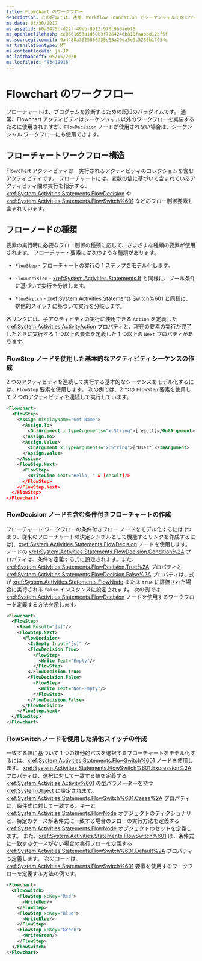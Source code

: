 ```yaml
---
title: Flowchart のワークフロー
description: この記事では、通常、Workflow Foundation でシーケンシャルでないワークフローを実装するために使用されるフローチャートアクティビティについて説明します。
ms.date: 03/30/2017
ms.assetid: b0a3475c-d22f-49eb-8912-973c960aebf5
ms.openlocfilehash: ce0661653a1d50b3f7264246b810faabbd12bf5f
ms.sourcegitcommit: 9a4488a3625866335e83a20da5e9c5286b1f034c
ms.translationtype: MT
ms.contentlocale: ja-JP
ms.lasthandoff: 05/15/2020
ms.locfileid: "83419916"
---
```

# <a name="flowchart-workflows"></a>Flowchart のワークフロー

フローチャートは、プログラムを診断するための既知のパラダイムです。 通常、Flowchart アクティビティはシーケンシャル以外のワークフローを実装するために使用されますが、`FlowDecision` ノードが使用されない場合は、シーケンシャル ワークフローにも使用できます。

## <a name="flowchart-workflow-structure"></a>フローチャートワークフロー構造

 Flowchart アクティビティは、実行されるアクティビティのコレクションを含むアクティビティです。  フローチャートには、変数の値に基づいて含まれているアクティビティ間の実行を指示する、<xref:System.Activities.Statements.FlowDecision> や <xref:System.Activities.Statements.FlowSwitch%601> などのフロー制御要素も含まれています。

## <a name="types-of-flow-nodes"></a>フローノードの種類

 要素の実行時に必要なフロー制御の種類に応じて、さまざまな種類の要素が使用されます。 フローチャート要素には次のような種類があります。

- `FlowStep` - フローチャートの実行の 1 ステップをモデル化します。

- `FlowDecision` - <xref:System.Activities.Statements.If> と同様に、ブール条件に基づいて実行を分岐します。

- `FlowSwitch` - <xref:System.Activities.Statements.Switch%601> と同様に、排他的スイッチに基づいて実行を分岐します。

各リンクには、子アクティビティの実行に使用できる `Action` を定義した <xref:System.Activities.ActivityAction> プロパティと、現在の要素の実行が完了したときに実行する 1 つ以上の要素を定義した 1 つ以上の `Next` プロパティがあります。

### <a name="creating-a-basic-activity-sequence-with-a-flowstep-node"></a>FlowStep ノードを使用した基本的なアクティビティシーケンスの作成

2 つのアクティビティを連続して実行する基本的なシーケンスをモデル化するには、`FlowStep` 要素を使用します。 次の例では、2 つの `FlowStep` 要素を使用して 2 つのアクティビティを連続して実行しています。

```xml
<Flowchart>
  <FlowStep>
    <Assign DisplayName="Get Name">
      <Assign.To>
        <OutArgument x:TypeArguments="x:String">[result]</OutArgument>
      </Assign.To>
      <Assign.Value>
        <InArgument x:TypeArguments="x:String">["User"]</InArgument>
      </Assign.Value>
    </Assign>
    <FlowStep.Next>
      <FlowStep>
        <WriteLine Text="Hello, " & [result]/>
      </FlowStep>
    </FlowStep.Next>
  </FlowStep>
</Flowchart>
```

### <a name="creating-a-conditional-flowchart-with-a-flowdecision-node"></a>FlowDecision ノードを含む条件付きフローチャートの作成

フローチャート ワークフローの条件付きフロー ノードをモデル化するには (つまり、従来のフローチャートの決定シンボルとして機能するリンクを作成するには)、<xref:System.Activities.Statements.FlowDecision> ノードを使用します。 ノードの <xref:System.Activities.Statements.FlowDecision.Condition%2A> プロパティは、条件を定義する式に設定されます。また、<xref:System.Activities.Statements.FlowDecision.True%2A> プロパティと <xref:System.Activities.Statements.FlowDecision.False%2A> プロパティは、式が <xref:System.Activities.Statements.FlowNode> または `true` に評価された場合に実行される `false` インスタンスに設定されます。 次の例では、<xref:System.Activities.Statements.FlowDecision> ノードを使用するワークフローを定義する方法を示します。

```xml
<Flowchart>
  <FlowStep>
    <Read Result="[s]"/>
    <FlowStep.Next>
      <FlowDecision>
        <IsEmpty Input="[s]" />
        <FlowDecision.True>
          <FlowStep>
            <Write Text="Empty"/>
          </FlowStep>
        </FlowDecision.True>
        <FlowDecision.False>
          <FlowStep>
            <Write Text="Non-Empty"/>
          </FlowStep>
        </FlowDecision.False>
      </FlowDecision>
    </FlowStep.Next>
  </FlowStep>
</Flowchart>
```

### <a name="creating-an-exclusive-switch-with-a-flowswitch-node"></a>FlowSwitch ノードを使用した排他スイッチの作成

一致する値に基づいて 1 つの排他的パスを選択するフローチャートをモデル化するには、<xref:System.Activities.Statements.FlowSwitch%601> ノードを使用します。 <xref:System.Activities.Statements.FlowSwitch%601.Expression%2A> プロパティは、選択に対して一致する値を定義する <xref:System.Activities.Activity%601> の型パラメーターを持つ <xref:System.Object> に設定されます。 <xref:System.Activities.Statements.FlowSwitch%601.Cases%2A> プロパティは、条件式に対して一致する、キーと <xref:System.Activities.Statements.FlowNode> オブジェクトのディクショナリと、特定のケースが条件式に一致する場合のフローの実行方法を定義する <xref:System.Activities.Statements.FlowNode> オブジェクトのセットを定義します。 また、<xref:System.Activities.Statements.FlowSwitch%601> は、条件式に一致するケースがない場合の実行フローを定義する <xref:System.Activities.Statements.FlowSwitch%601.Default%2A> プロパティも定義します。 次のコードは、<xref:System.Activities.Statements.FlowSwitch%601> 要素を使用するワークフローを定義する方法の例です。

```xml
<Flowchart>
  <FlowSwitch>
    <FlowStep x:Key="Red">
      <WriteRed/>
    </FlowStep>
    <FlowStep x:Key="Blue">
      <WriteBlue/>
    </FlowStep>
    <FlowStep x:Key="Green">
      <WriteGreen/>
    </FlowStep>
  </FlowSwitch>
</Flowchart>
```
